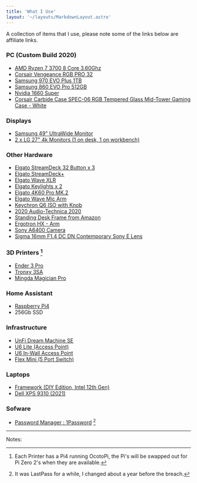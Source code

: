 ```yaml
---
title: 'What I Use'
layout: '~/layouts/MarkdownLayout.astro'
---
```


A collection of items that I use, please note some of the links below are affiliate links.

### PC (Custom Build 2020)

- [AMD Ryzen 7 3700 8 Core 3.60Ghz](https://amzn.to/3WX1NYA)
- [Corsair Vengeance RGB PRO 32](https://amzn.to/3NdBRot)
- [Samsung 970 EVO Plus 1TB](https://amzn.to/3WWobBA)
- [Samsung 860 EVO Pro 512GB](https://amzn.to/3MVvDrZ)
- [Nvidia 1660 Super](https://amzn.to/43LBKG3)
- [Corsair Carbide Case SPEC-06 RGB Tempered Glass Mid-Tower Gaming Case - White](https://amzn.to/43LZVUZ)

### Displays

- [Samsung 49" UltraWide Monitor](https://amzn.to/3MTfp2M)
- [2 x LG 27" 4k Monitors (1 on desk, 1 on workbench)](https://amzn.to/3Nhr1xT)

### Other Hardware

- [Elgato StreamDeck 32 Button x 3](https://amzn.to/42rjeBR)
- [Elgato StreamDeck+](https://amzn.to/3WSJOTg)
- [Elgato Wave XLR](https://amzn.to/3oWrX15)
- [Elgato Keylights x 2](https://amzn.to/45TxC8K)
- [Elgato 4K60 Pro MK.2](https://amzn.to/3oUNsPS)
- [Elgato Wave Mic Arm](https://www.elgato.com/uk/en/p/wave-mic-arm)
- [Keychron Q6 ISO with Knob](https://www.keychron.com/products/keychron-q6-qmk-custom-mechanical-keyboard-iso-layout-collection)
- [2020 Audio-Technica 2020](https://amzn.to/43qd71T)
- [Standing Desk Frame from Amazon](https://amzn.to/3NeYsRF)
- [Ergotron HX - Arm](https://amzn.to/45PxkzW)
- [Sony A6400 Camera](https://amzn.to/3oS2rdr)
- [Sigma 16mm F1.4 DC DN Contemporary Sony E Lens](https://amzn.to/3CdVyq2)

### 3D Printers [^1]

- [Ender 3 Pro](https://amzn.to/43Oy1HI)
- [Tronxy 3SA](https://amzn.to/3IZy0Jf)
- [Mingda Magician Pro](https://3dmingdaofficial.com/products/magician-pro-400x400x400mm-new-auto-leveling-large-size-3d-printer)

### Home Assistant

- [Raspberry Pi4](https://thepihut.com/products/raspberry-pi-4-model-b)
- 256Gb SSD

### Infrastructure

- [UnFi Dream Machine SE](https://uk.store.ui.com/uk/en/pro/category/all-unifi-gateway-consoles/products/udm-se)
- [U6 Lite (Access Point)](https://uk.store.ui.com/uk/en/pro/category/all-wifi/products/u6-lite)
- [U6 In-Wall Access Point](https://uk.store.ui.com/uk/en/pro/category/all-wifi/products/u6-iw)
- [Flex Mini (5 Port Switch)](https://uk.store.ui.com/uk/en/pro/category/all-switching/products/usw-flex-mini)

### Laptops

- [Framework (DIY Edition, Intel 12th Gen)](https://frame.work/gb/en/products/laptop-diy-12-gen-intel)
- [Dell XPS 9310 (2021)](https://www.dell.com/en-uk/shop/laptop-computers-2-in-1-pcs/xps-13/spd/xps-13-9310-laptop/cn93246cc)

### Sofware

- [Password Manager : 1Password](https://1password.com) [^2]


---
Notes:

[^1]: Each Printer has a Pi4 running OcotoPi, the Pi's will be swapped out for Pi Zero 2's when they are available.
[^2]: It was LastPass for a while, I changed about a year before the breach.
